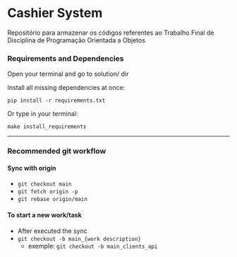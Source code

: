 # Cashier System
Repositório para armazenar os códigos referentes ao Trabalho Final de Disciplina de Programação Orientada a Objetos

### Requirements and Dependencies

Open your terminal and go to solution/ dir

Install all missing dependencies at once:

`pip install -r requirements.txt`

Or type in your terminal:

`make install_requirements`

---

### Recommended git workflow

#### Sync with origin
- `git checkout main`
- `git fetch origin -p`
- `git rebase origin/main`

#### To start a new work/task
- After executed the sync
- `git checkout -b main_{work description}`
	- exemple: `git checkout -b main_clients_api`
